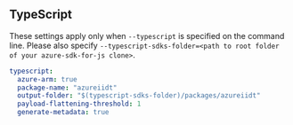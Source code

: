 ## TypeScript

These settings apply only when `--typescript` is specified on the command line.
Please also specify `--typescript-sdks-folder=<path to root folder of your azure-sdk-for-js clone>`.

```yaml $(typescript)
typescript:
  azure-arm: true
  package-name: "azureiidt"
  output-folder: "$(typescript-sdks-folder)/packages/azureiidt"
  payload-flattening-threshold: 1
  generate-metadata: true
```
